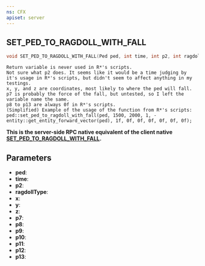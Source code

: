 ```yaml
---
ns: CFX
apiset: server
---
```

## SET_PED_TO_RAGDOLL_WITH_FALL

```c
void SET_PED_TO_RAGDOLL_WITH_FALL(Ped ped, int time, int p2, int ragdollType, float x, float y, float z, float p7, float p8, float p9, float p10, float p11, float p12, float p13);
```

```
Return variable is never used in R*'s scripts.
Not sure what p2 does. It seems like it would be a time judging by it's usage in R*'s scripts, but didn't seem to affect anything in my testings.
x, y, and z are coordinates, most likely to where the ped will fall.
p7 is probably the force of the fall, but untested, so I left the variable name the same.
p8 to p13 are always 0f in R*'s scripts.
(Simplified) Example of the usage of the function from R*'s scripts:
ped::set_ped_to_ragdoll_with_fall(ped, 1500, 2000, 1, -entity::get_entity_forward_vector(ped), 1f, 0f, 0f, 0f, 0f, 0f, 0f);
```

**This is the server-side RPC native equivalent of the client native [SET\_PED\_TO\_RAGDOLL\_WITH\_FALL](?_0xD76632D99E4966C8).**

## Parameters
* **ped**: 
* **time**: 
* **p2**: 
* **ragdollType**: 
* **x**: 
* **y**: 
* **z**: 
* **p7**: 
* **p8**: 
* **p9**: 
* **p10**: 
* **p11**: 
* **p12**: 
* **p13**: 

